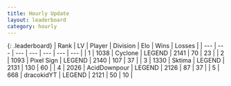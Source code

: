 ```yaml
---
title: Hourly Update
layout: leaderboard
category: hourly
---
```


{: .leaderboard}
| Rank | LV | Player | Division | Elo | Wins | Losses |
| --- | --- | --- | --- | --- | --- | --- |
| <span data-change="4">1</span> | 1038 | <span title="ID: 92077">Cyclone</span> | LEGEND | <span data-change="25">2141</span> | <span data-change="4">70</span> | <span data-change="0">23</span> |
| <span data-change="-1">2</span> | 1093 | <span title="ID: 568882">Pixel Sign</span> | LEGEND | <span data-change="0">2140</span> | <span data-change="0">107</span> | <span data-change="0">37</span> |
| <span data-change="-1">3</span> | 1330 | <span title="ID: 353063">Sktima</span> | LEGEND | <span data-change="0">2131</span> | <span data-change="0">130</span> | <span data-change="0">60</span> |
| <span data-change="-1">4</span> | 2026 | <span title="ID: 304661">AcidDownpour</span> | LEGEND | <span data-change="0">2126</span> | <span data-change="0">87</span> | <span data-change="0">37</span> |
| <span data-change="-1">5</span> | 668 | <span title="ID: 4106">dracokidYT</span> | LEGEND | <span data-change="0">2121</span> | <span data-change="0">50</span> | <span data-change="0">10</span> |